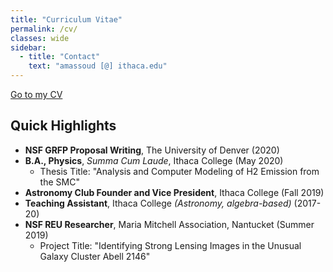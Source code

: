 ```yaml
---
title: "Curriculum Vitae"
permalink: /cv/
classes: wide
sidebar:
  - title: "Contact"
    text: "amassoud [@] ithaca.edu"
---
```


[Go to my CV](/assets/documents/massoud_cv_TeX.pdf)

## Quick Highlights
- **NSF GRFP Proposal Writing**, The University of Denver (2020)
- **B.A., Physics**, *Summa Cum Laude*, Ithaca College (May 2020)
  - Thesis Title: "Analysis and Computer Modeling of H2 Emission from the SMC"
- **Astronomy Club Founder and Vice President**, Ithaca College (Fall 2019)
- **Teaching Assistant**, Ithaca College *(Astronomy, algebra-based)* (2017-20)
- **NSF REU Researcher**, Maria Mitchell Association, Nantucket (Summer 2019)
  - Project Title: "Identifying Strong Lensing Images in the Unusual Galaxy Cluster Abell 2146" 
